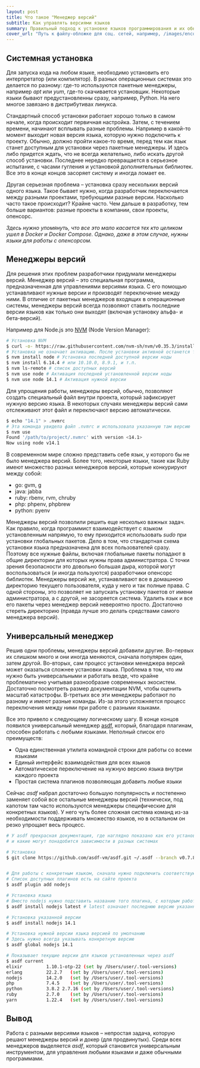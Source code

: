 ```yaml
---
layout: post
title: Что такое "Менеджер версий"
subtitle: Как управлять версиями языков
summary: Правильный подход к установке языков программирования и их обновлению. Универсальный менеджер версий asdf.
cover_url: "Путь к файлу-обложке для соц. сетей, например, /images/encoding/Unicode-Logo.jpg"
---
```


## Системная установка

Для запуска кода на любом языке, необходимо установить его интерпретатор (или компилятор). В разных операционных системах это делается по разному: где-то используются пакетные менеджеры, например *apt* или *yum*, где-то скачивается установщик. Некоторые языки бывают предустановленны сразу, например, Python. На него многое завязано в дистрибутивах линукса.

Стандартный способ установки работает хорошо только в самом начале, когда происходит первичная настройка. Затем, с течением времени, начинают всплывать разные проблемы. Например в какой-то момент выходит новая версия языка, которую нужно подключить к проекту. Обычно, должно пройти какое-то время, перед тем как язык станет доступным для установки через пакетные менеджеры. И здесь либо придется ждать, что не всегда желательно, либо искать другой способ установки. Последнее нередко превращается в серьезное испытание, с часами гугления и установкой дополнительных библиотек. Все это в конце концов засоряет систему и иногда ломает ее.

Другая серьезная проблема – установка сразу нескольких версий одного языка. Такое бывает нужно, когда разработчик переключается между разными проектами, требующими разные версии. Насколько часто такое происходит? Крайне часто. Чем дальше в разработку, тем больше вариантов: разные проекты в компании, свои проекты, опенсорс.

*Здесь нужно упомянуть, что все это мало касается тех кто целиком ушел в Docker и Docker Compose. Однако, даже в этом случае, нужны языки для работы с опенсорсом.*

## Менеджеры версий

Для решения этих проблем разработчики придумали менеджеры версий. Менеджер версий – это специальная программа, предназначенная для управлениями версиями языка. С его помощью устанавливают нужные версии и производят переключение между ними. В отличие от пакетных менеджеров входящих в операционные системы, менеджеры версий всегда позволяют ставить последние версии языков как только они выходят (включая установку альфа- и бета-версий).

Например для Node.js это [NVM](https://github.com/nvm-sh/nvm) (Node Version Manager):

```sh
# Установка NVM
$ curl -o- https://raw.githubusercontent.com/nvm-sh/nvm/v0.35.3/install.sh | bash
# Установка не означает активацию. После установки активной останется та версия, что и была до установки
$ nvm install node # Установка последней доступной версии ноды
$ nvm install 6.14.4 # или 10.10.0, 8.9.1, и т.п.
$ nvm ls-remote # список доступных версий
$ nvm use node # Активация последней установленной версии ноды
$ nvm use node 14.1 # Активация нужной версии
```

Для упрощения работы, менеджеры версий, обычно, позволяют создать специальный файл внутри проекта, который зафиксирует нужную версию языка. В некоторых случаях менеджеры версий сами отслеживают этот файл и переключают версию автоматически.

```sh
$ echo "14.1" > .nvmrc
# Эта команда увидела файл .nvmrc и использовала указанную там версию
$ nvm use
Found '/path/to/project/.nvmrc' with version <14.1>
Now using node v14.1
```

В современном мире сложно представить себе язык, у которого бы не было менеджера версий. Более того, некоторые языки, такие как Ruby имеют множество разных менеджеров версий, которые конкурируют между собой:

* go: gvm, g
* java: jabba
* ruby: rbenv, rvm, chruby
* php: phpenv, phpbrew
* python: pyenv

Менеджеры версий позволили решить еще несколько важных задач. Как правило, когда программист взаимодействует с языком установленным напрямую, то ему приходится использовать *sudo* при установки глобальных пакетов. Дело в том, что стандартная схема установки языка предназначена для всех пользователей сразу. Поэтому все нужные файлы, включая глобальные пакеты попадают в общие директории для которых нужны права администратора. С точки зрения безопасности это довольно большая дыра, которой могут воспользоваться (и иногда пользуются) разработчики опенсорс библиотек. Менеджеры версий же, устанавливают все в домашнюю директорию текущего пользователя, куда у него и так полные права. С одной стороны, это позволяет не запускать установку пакетов от имени администратора, а с другой, не засоряется система. Удалить язык и все его пакеты через менеджер версий невероятно просто. Достаточно стереть директорию (правда лучше это делать средствами самого менеджера версий).

## Универсальный менеджер

Решив одни проблемы, менеджеры версий добавили другие. Во-первых их слишком много и они иногда меняются, сначала популярен один, затем другой. Во-вторых, сам процесс установки менеджера версий может оказаться сложнее установки языка. Проблема в том, что им нужно быть универсальными и работать везде, что крайне проблематично учитывая разнообразие современных экосистем. Достаточно посмотреть размер документации NVM, чтобы оценить масштаб катастрофы. В-третьих все эти менеджеры работают по разному и имеют разные команды. Из-за этого усложняется процесс переключения между ними при работе с разными языками.

Все это привело к следующему логическому шагу. В конце концов появился универсальный менеджер [asdf](https://asdf-vm.com/), который, благодаря плагинам, способен работать с любыми языками. Неполный список его преимуществ:

* Одна единственная утилита командной строки для работы со всеми языками
* Единый интерфейс взаимодействия для всех языков
* Автоматическое переключение на нужную версию языка внутри каждого проекта
* Простая система плагинов позволяющая добавить любые языки

Сейчас *asdf* набрал достаточно большую популярность и постепенно заменяет собой все остальные менеджеры версий (технически, под капотом там часто используются менеджеры специфические для конкретных языков). У него чуть более сложная система команд из-за необходимости поддерживать множество языков, но в остальном он резко упрощает весь процесс.

```sh
# У asdf прекрасная документация, где наглядно показано как его установить
# и какие могут понадобится зависимости в разных системах

# Установка
$ git clone https://github.com/asdf-vm/asdf.git ~/.asdf --branch v0.7.8


# Для работы с конкретным языком, сначала нужно подключить соответствующий плагин
# Список доступных плагинов есть на сайте проекта
$ asdf plugin add nodejs

# Установка языка
# Вместо nodejs нужно подставить название того плагина, с которым работаем
$ asdf install nodejs latest # latest означает последнюю версию указанного языка

# Установка указанной версии
$ asdf install nodejs 14.1

# Установка нужной версии языка версией по умолчанию
# Здесь нужно всегда указывать конкретную версию
$ asdf global nodejs 14.1

# Показывает текущие версии для языков установленных через asdf
$ asdf current
elixir         1.10.1-otp-22 (set by /Users/user/.tool-versions)
erlang         22.2.7   (set by /Users/user/.tool-versions)
nodejs         14.2.0   (set by /Users/user/.tool-versions)
php            7.4.5    (set by /Users/user/.tool-versions)
python         3.8.2 2.7.16 (set by /Users/user/.tool-versions)
ruby           2.7.0    (set by /Users/user/.tool-versions)
yarn           1.22.4   (set by /Users/user/.tool-versions)
```

## Вывод

Работа с разными версиями языков – непростая задача, которую решают менеджеры версий и докер (для продвинутых). Среди всех менеджеров выделяется *asdf*, который становится универсальным инструментом, для управления любыми языками и даже обычными программами.
